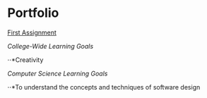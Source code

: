 # Portfolio


[First Assignment](https://github.com/heytoshi/2D-Platformer/blob/master/PORTFOLIO.md)

*College-Wide Learning Goals*

 ⋅⋅*Creativity
 
 *Computer Science Learning Goals* 
 
 ⋅⋅*To	understand	the	concepts	and	techniques	of software	design
